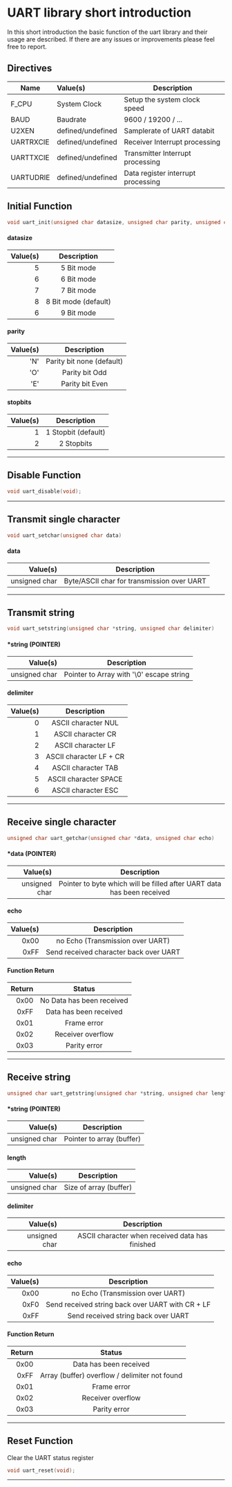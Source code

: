 # UART library short introduction

In this short introduction the basic function of the uart library and their usage are described. If there are any issues or improvements please feel free to report.

## Directives

| Name          | Value(s)            | Description                        |
|---------------|:--------------------|------------------------------------|
| F_CPU         | System Clock        | Setup the system clock speed       |
| BAUD          | Baudrate            | 9600 / 19200 / ...                 |
| U2XEN         | defined/undefined   | Samplerate of UART databit         |
| UARTRXCIE     | defined/undefined   | Receiver Interrupt processing      |
| UARTTXCIE     | defined/undefined   | Transmitter Interrupt processing   |
| UARTUDRIE     | defined/undefined   | Data register interrupt processing |

## Initial Function

```c
void uart_init(unsigned char datasize, unsigned char parity, unsigned char stopbits);
```

#### datasize
| Value(s) | Description          |
|---------:|:--------------------:|
| 5        | 5 Bit mode           |
| 6        | 6 Bit mode           |
| 7        | 7 Bit mode           |
| 8        | 8 Bit mode (default) |
| 6        | 9 Bit mode           |

#### parity
| Value(s) | Description               |
|---------:|:-------------------------:|
| 'N'      | Parity bit none (default) |
| 'O'      | Parity bit Odd            |
| 'E'      | Parity bit Even           |

#### stopbits
| Value(s) | Description          |
|---------:|:--------------------:|
| 1        | 1 Stopbit (default)  |
| 2        | 2 Stopbits           |

---

## Disable Function

```c
void uart_disable(void);
```

---

## Transmit single character

```c
void uart_setchar(unsigned char data)
```

#### data
| Value(s)      | Description                                |
|--------------:|:------------------------------------------:|
| unsigned char | Byte/ASCII char for transmission over UART |

---

## Transmit string

```c
void uart_setstring(unsigned char *string, unsigned char delimiter)	
```

#### *string (POINTER)
| Value(s)      | Description                              |
|--------------:|:----------------------------------------:|
| unsigned char | Pointer to Array with '\0' escape string |

#### delimiter
| Value(s) | Description                  |
|---------:|:----------------------------:|
| 0        | ASCII character NUL          |
| 1        | ASCII character CR           |
| 2        | ASCII character LF           |
| 3        | ASCII character LF + CR      |
| 4        | ASCII character TAB          |
| 5        | ASCII character SPACE        |
| 6        | ASCII character ESC          |

---

## Receive single character

```c
unsigned char uart_getchar(unsigned char *data, unsigned char echo)
```

#### *data (POINTER)
| Value(s)      | Description                                                            |
|--------------:|:----------------------------------------------------------------------:|
| unsigned char | Pointer to byte which will be filled after UART data has been received |

#### echo
| Value(s) | Description                            |
|---------:|:--------------------------------------:|
| 0x00     | no Echo (Transmission over UART)       |
| 0xFF     | Send received character back over UART |

#### Function Return
| Return | Status                    |
|-------:|:-------------------------:|
| 0x00   | No Data has been received |
| 0xFF   | Data has been received    |
| 0x01   | Frame error               |
| 0x02   | Receiver overflow         |
| 0x03   | Parity error              |

---

## Receive string

```c
unsigned char uart_getstring(unsigned char *string, unsigned char length, unsigned char delimiter, unsigned char echo)
```

#### *string (POINTER)
| Value(s)      | Description               |
|--------------:|:-------------------------:|
| unsigned char | Pointer to array (buffer) |

#### length
| Value(s)      | Description            |
|--------------:|:----------------------:|
| unsigned char | Size of array (buffer) |

#### delimiter
| Value(s)      | Description                                     |
|--------------:|:-----------------------------------------------:|
| unsigned char | ASCII character when received data has finished |

#### echo
| Value(s) | Description                                      |
|---------:|:------------------------------------------------:|
| 0x00     | no Echo (Transmission over UART)                 |
| 0xF0     | Send received string back over UART with CR + LF |
| 0xFF     | Send received string back over UART              |

#### Function Return
| Return | Status                                          |
|-------:|:-----------------------------------------------:|
| 0x00   | Data has been received                          |
| 0xFF   | Array (buffer) overflow / delimiter not found   |
| 0x01   | Frame error                                     |
| 0x02   | Receiver overflow                               |
| 0x03   | Parity error                                    

---

## Reset Function
Clear the UART status register

```c
void uart_reset(void);
```

---

